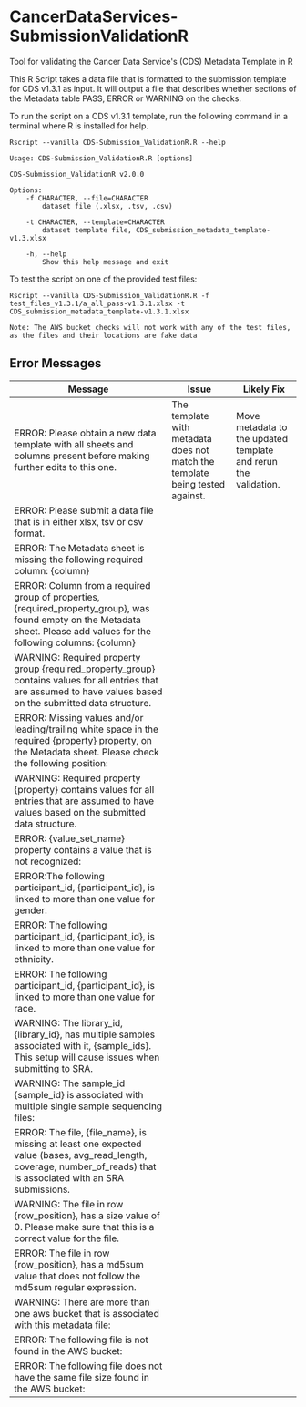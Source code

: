 # CancerDataServices-SubmissionValidationR
Tool for validating the Cancer Data Service's (CDS) Metadata Template in R

This R Script takes a data file that is formatted to the submission template for CDS v1.3.1 as input. It will output a file that describes whether sections of the Metadata table PASS, ERROR or WARNING on the checks.

To run the script on a CDS v1.3.1 template, run the following command in a terminal where R is installed for help.

```
Rscript --vanilla CDS-Submission_ValidationR.R --help
```


```
Usage: CDS-Submission_ValidationR.R [options]

CDS-Submission_ValidationR v2.0.0

Options:
	-f CHARACTER, --file=CHARACTER
		dataset file (.xlsx, .tsv, .csv)

	-t CHARACTER, --template=CHARACTER
		dataset template file, CDS_submission_metadata_template-v1.3.xlsx

	-h, --help
		Show this help message and exit
```

To test the script on one of the provided test files:

```
Rscript --vanilla CDS-Submission_ValidationR.R -f test_files_v1.3.1/a_all_pass-v1.3.1.xlsx -t CDS_submission_metadata_template-v1.3.1.xlsx
```

`Note: The AWS bucket checks will not work with any of the test files, as the files and their locations are fake data`


## Error Messages

|Message|Issue|Likely Fix|
|-------|-----|----------|
|ERROR: Please obtain a new data template with all sheets and columns present before making further edits to this one.|The template with metadata does not match the template being tested against.|Move metadata to the updated template and rerun the validation.|
|ERROR: Please submit a data file that is in either xlsx, tsv or csv format.||
|ERROR: The Metadata sheet is missing the following required column: {column}||
|ERROR: Column from a required group of properties, {required_property_group}, was found empty on the Metadata sheet. Please add values for the following columns: {column} ||
|WARNING: Required property group {required_property_group} contains values for all entries that are assumed to have values based on the submitted data structure.||
|ERROR: Missing values and/or leading/trailing white space in the required {property} property, on the Metadata sheet. Please check the following position:||
|WARNING: Required property {property} contains values for all entries that are assumed to have values based on the submitted data structure.||
|ERROR: {value_set_name} property contains a value that is not recognized: ||
|ERROR:The following participant_id, {participant_id}, is linked to more than one value for gender.||
|ERROR: The following participant_id, {participant_id}, is linked to more than one value for ethnicity.||
|ERROR: The following participant_id, {participant_id}, is linked to more than one value for race.||
|WARNING: The library_id, {library_id}, has multiple samples associated with it, {sample_ids}. This setup will cause issues when submitting to SRA.||
|WARNING: The sample_id {sample_id} is associated with multiple single sample sequencing files:||
|ERROR: The file, {file_name}, is missing at least one expected value (bases, avg_read_length, coverage, number_of_reads) that is associated with an SRA submissions.||
|WARNING: The file in row {row_position}, has a size value of 0. Please make sure that this is a correct value for the file.||
|ERROR: The file in row {row_position}, has a md5sum value that does not follow the md5sum regular expression.||
|WARNING: There are more than one aws bucket that is associated with this metadata file:||
|ERROR: The following file is not found in the AWS bucket: ||
|ERROR: The following file does not have the same file size found in the AWS bucket: ||
